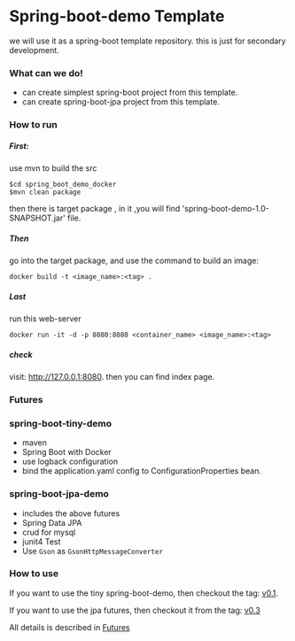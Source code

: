 # Spring-boot-demo Template

we will use it as a spring-boot template repository.
this is just for secondary development.

### What can we do!

- can create simplest spring-boot project from this template.
- can create spring-boot-jpa project from this template.


### How to run

##### First:

use mvn to build the src

```
$cd spring_boot_demo_docker
$mvn clean package
```

then there is target package , in it ,you will find 'spring-boot-demo-1.0-SNAPSHOT.jar'
file.

##### Then
go into the target package, and use the command to build an image:

```
docker build -t <image_name>:<tag> .
```

##### Last 

run this web-server
 
```
docker run -it -d -p 8080:8080 <container_name> <image_name>:<tag>
```

##### check
 
visit: http://127.0.0.1:8080. then you can find index page.



### Futures

### spring-boot-tiny-demo
- maven 
- Spring Boot with Docker
- use logback configuration
- bind the application.yaml config to ConfigurationProperties bean.

### spring-boot-jpa-demo
- includes the above futures
- Spring Data JPA
- crud for mysql
- junit4 Test 
- Use `Gson` as `GsonHttpMessageConverter`


### How to use

If you want to use the tiny spring-boot-demo, then checkout the tag: [v0.1](https://github.com/DemonZSD/spring_boot_demo_docker/tree/v0.1).

If you want to use the jpa futures, then checkout it from the  tag: [v0.3](https://github.com/DemonZSD/spring-boot-demo-docker/releases/tag/v0.3)

All details is described in [Futures](#Futures)


